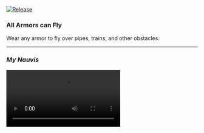 [![Release](https://github.com/notnotmelon/all-armors-can-fly/actions/workflows/release.yml/badge.svg?branch=main)](https://github.com/notnotmelon/all-armors-can-fly/actions/workflows/release.yml)

### All Armors can Fly

Wear any armor to fly over pipes, trains, and other obstacles.

---

### *My Nauvis*

![](https://files.catbox.moe/wqi9ax.mp4)